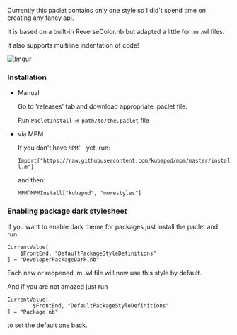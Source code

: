 Currently this paclet contains only one style so I did't spend time on creating any fancy api.

It is based on a built-in ReverseColor.nb but adapted a little for .m .wl files. 

It also supports multiline indentation of code!

![Imgur](http://i.imgur.com/tJLjerW.png)

### Installation

- Manual

  Go to 'releases' tab and download appropriate .paclet file.
   
  Run `PacletInstall @ path/to/the.paclet` file
  
- via MPM
  
  If you don't have ``MPM` `` yet, run:
  
  `Import["https://raw.githubusercontent.com/kubapod/mpm/master/install.m"]`
  
  and then:
  
  ``MPM`MPMInstall["kubapod", "morestyles"]``
 

### Enabling package dark stylesheet

 

If you want to enable dark theme for packages just install the paclet and run:
 
 
    CurrentValue[
        $FrontEnd, "DefaultPackageStyleDefinitions"
    ] = "DeveloperPackageDark.nb"
    
Each new or reopened .m .wl file will now use this style by default.
    
And if you are not amazed just run
    
    CurrentValue[
            $FrontEnd, "DefaultPackageStyleDefinitions"
    ] = "Package.nb"
    
to set the default one back.
